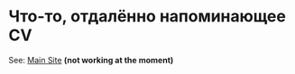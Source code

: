 # Что-то, отдалённо напоминающее CV
<p> See: <a href="https://artematrr.github.io/Web-My-First-CV/">Main Site</a> <strong>(not working at the moment)</strong> </p> 
